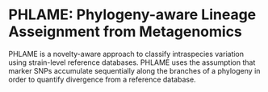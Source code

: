 # PHLAME: Phylogeny-aware Lineage Asseignment from Metagenomics
PHLAME is a novelty-aware approach to classify intraspecies variation using strain-level reference databases. PHLAME uses the assumption that marker SNPs accumulate sequentially along the branches of a phylogeny in order to quantify divergence from a reference database.


